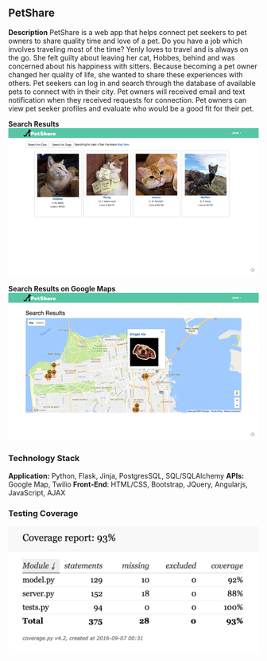 PetShare
--------

**Description**
PetShare is a web app that helps connect pet seekers to pet owners to share quality time and love of a pet. Do you have a job which involves traveling most of the time? Yenly loves to travel and is always on the go. She felt guilty about leaving her cat, Hobbes, behind and was concerned about his happiness with sitters. Because becoming a pet owner changed her quality of life, she wanted to share these experiences with others. Pet seekers can log in and search through the database of available pets to connect with in their city. Pet owners will received email and text notification when they received requests for connection. Pet owners can view pet seeker profiles and evaluate who would be a good fit for their pet.

**Search Results**
<img src="static/images/petsearch.png">

**Search Results on Google Maps**
<img src="static/images/petsearchmap.png">


### Technology Stack

**Application:** Python, Flask, Jinja, PostgresSQL, SQL/SQLAlchemy
**APIs:** Google Map, Twilio
**Front-End**: HTML/CSS, Bootstrap, JQuery, Angularjs, JavaScript, AJAX

### Testing Coverage

<img src="static/images/test_coverage.png">